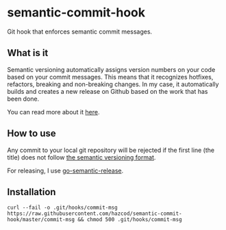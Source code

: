 # semantic-commit-hook
Git hook that enforces semantic commit messages.

## What is it
Semantic versioning automatically assigns version numbers on your code based on your commit messages.
This means that it recognizes hotfixes, refactors, breaking and non-breaking changes.
In my case, it automatically builds and creates a new release on Github based on the work  that has been done.

You can read more about it [here](https://github.com/semantic-release/semantic-release#how-does-it-work).

## How to use
Any commit to your local git repository will be rejected if the first line (the title) does not follow [the semantic versioning format](https://github.com/angular/angular.js/blob/master/DEVELOPERS.md#commit-message-format).

For releasing, I use [go-semantic-release](https://github.com/go-semantic-release/semantic-release).

## Installation
```curl --fail -o .git/hooks/commit-msg https://raw.githubusercontent.com/hazcod/semantic-commit-hook/master/commit-msg && chmod 500 .git/hooks/commit-msg```
